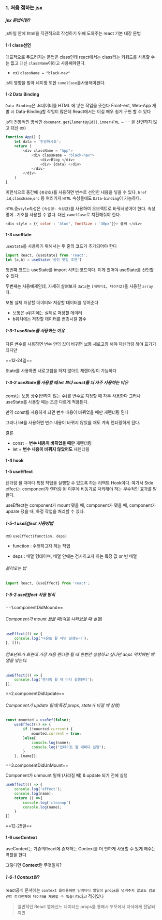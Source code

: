 ### 1. 처음 접하는 jsx
#####  **jsx 문법이란?**
js파일 안에 html을 직관적으로 작성하기 위해 도와주는 react 기본 내장 문법

#### 1-1 class선언
대표적으로 두드러지는 문법은 class인데 react에서는 class라는 키워드를 사용할 수는 없고 대신 `className`이라고 사용해야한다. 
- ex) `className = "black-nav"`

js의 영향을 받아 네이밍 또한 `camelCase`를사용해야한다.


#### 1-2 Data Binding
`Data-Binding`은 Js데이터를 HTML 에 넣는 작업을 뜻한다
Front-ent, Web-App 개발 시 Data-Binding할 작업이 많은데 React에서는 이걸 매우 쉽게 구현 할 수 있다

js의 전통적인 방식인
`document.getElementById().innerHTML = ''`
을 선언하지 않고
대신
ex)
```node.js
function App() {
	let data = '안녕하세요';
	return (
		<div className = "App">
			<div className = "black-nav">
				<div>Blog </div>
				<div> {data} </div>
			</div>
		</div>
	)
}
```
이런식으로 중간에 `{중괄호}`를 사용하면 변수로 선언한 내용을 넣을 수 있다.
`href` ,`id`,`className`,`src` 등 여러가지 `HTML` 속성들에도 `Data-binding`이 가능하다.

`HTML`중`style`속성은 `{속성명: 속성값}`를 사용하여 오브젝트로 바꿔서넣어야 한다.
속성명에 `-`기호를 사용할 수 없다. 대신,`camelCase`로 치환해줘야 한다.

```node.js
<div style = {{ color : 'blue', fontSize : '30px'}}> 글씨 </div> 
```

#### 1-3 useState
`useState`를 사용하기 위해서는 두 줄의 코드가 추가되어야 한다

```node.js
import React, {useState} from 'react';
let [a,b] = useState('동탄 맛집 추천')
```

첫번째 코드는 useState를 import 시키는코드이다.
이게 있어야 useState를 선언할 수 있다.

두번째는 사용예제인데, 자세히 살펴보자 `data`는 `[데이터1, 데이터2]`을 사용한 `array`다.

보통 실제 저장할 데이터와 저장할 데이터를 넣어준다
- 보통은 a위치에는 실제로 저장할 데이터
- b위치에는 저장할 데이터를 변경시킬 함수
##### 1-3-1 useState를 사용하는 이유
다른 변수를 사용하면 변수 안의 값이 바뀌면 보통 새로고침 해야 재렌더링 해야 표기가 되지만

==12-24일==

State를 사용하면 새로고침을 하지 않아도 재렌더링이 가능하다

##### 1-3-2 useState를 사용할 때 let 보다 const를 더 자주 사용하는 이유

const는 보통 상수(변하지 않는 수)를 변수로 지정할 때 자주 사용한다 그러나 useState를 사용할 때는 조금 다르게 적용된다.

만약 const를 사용하게 되면 변수 내용이 바뀌었을 때만 재렌더링 된다

그러나 let을 사용하면 변수 내용이 바뀌지 않았을 때도 계속 렌더링하게 된다.

결론 
- const = **변수 내용이 바뀌었을 때만** 재렌더링
- let = **변수 내용이 바뀌지 않았어도** 재렌더링

#### 1-4 hook


#### 1-5 useEffect
렌더링 될 때마다 특정 작업을 실행할 수 있도록 하는 리액트 Hook이다.
여기서 Side effect는 component가 렌더링 된 이후에 비동기로 처리해야 하는 부수적인 효과를 말한다.

useEffect는 component가 mount 됐을 때, component가 됐을 때, component가 update 됐을 때, 특정 작업을 처리할 수 있다. 


##### 1-5-1 useEffect 사용방법

ex)
`useEffect(function, deps)`
- function  : 수행하고자 하는 작업

- deps : 배열 형태이며, 배열 안에는 검사하고자 하는 특정 값 or 빈 배열

###### 불러오는 법
```jsx
import React, {useEffect} from 'react';
```


##### 1-5-2 useEffect 사용 방식

==1.componentDidMound==
###### Component가 mount 됐을 때(처음 나타났을 때 실행)
```jsx
useEffect(() => {
	console.log('마운트 될 때만 실행된다');
}, []);
```

###### 컴포넌트가 화면에 가장 처음 렌더링 될 때 한번만 실행하고 싶다면 deps 위치에빈 배열을 넣는다.
```jsx
useEffect(() => {
	console.log('렌더링 될 때 마다 실행된다');
});
```

==2.componentDidUpdate==
###### Component가 update 될때(특정 props, state가 바뀔 때 실행)

```jsx
const mounted = useRef(false);
	useEffect(() => {
		if (!mounted.current) {
			mounted.current = true;
		}else{
			console.log(name);
			console.log("업데이트 될 때마다 실행");
		}
	}, [name]);
```

==3.componentDidUnMount==

Component가 unmount 될때 (사라질 때) & update 되기 전에 실행

```jsx
useEffect(() => {
	console.log('effect');
	console.log(name);
	return () =>{
		console.log('cleanup')
		console.log(name);
	}
})
```
==12-25일==

#### 1-6 useContext

useContext는 기존의React에 존재하는 Context를 더 편하게 사용할 수 있게 해주는 역할을 한다

그렇다면 **Context**란 무엇일까?

##### 1-6-1 Context란?
react공식 문서에는 `context 를이용하면 단계마다 일일이 props를 넘겨주지 않고도 컴포넌트 트리전체에 데이터를 제공할 수 있습니다`라고 적혀있다   
>일반적인 React 앱에선느 데이터는 props를 통해서 부모에서 자식에게 전달되지만 